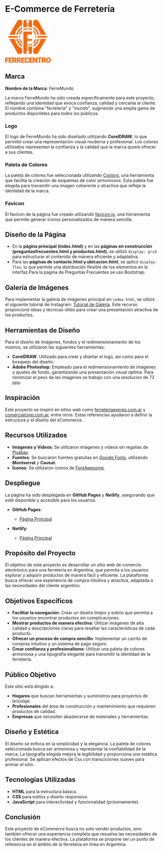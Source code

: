 ﻿# E-Commerce de Ferretería

![Logo de la Ferretería](./recursos/LogoFerrecentroPNGnaranja150x140px.png)

## Marca
**Nombre de la Marca**: FerreMundo

La marca FerreMundo ha sido creada específicamente para este proyecto, reflejando una identidad que evoca confianza, calidad y cercanía al cliente. El nombre combina "ferretería" y "mundo", sugiriendo una amplia gama de productos disponibles para todos los públicos.

### Logo
El logo de FerreMundo ha sido diseñado utilizando **CorelDRAW**, lo que permitió crear una representación visual moderna y profesional. Los colores utilizados representan la confianza y la calidad que la marca quiere ofrecer a sus clientes.

### Paleta de Colores
La paleta de colores fue seleccionada utilizando [Coolors](https://coolors.co), una herramienta que facilita la creación de esquemas de color armoniosos. Esta paleta fue elegida para transmitir una imagen coherente y atractiva que refleje la identidad de la marca.

### Favicon
El favicon de la página fue creado utilizando [favicon.io](https://favicon.io), una herramienta que permite generar íconos personalizados de manera sencilla.


## Diseño de la Página
- En la **página principal (index.html)** y en las **páginas en construcción (preguntasfrecuentes.html y productos.html)**, se utilizó `display: grid` para estructurar el contenido de manera eficiente y adaptativa.
- Para las **páginas de contacto.html y ubicacion.html**, se aplicó `display: flex`, lo que permite una distribución flexible de los elementos en la interfaz.Para la pagina de Preguntas Frecuentes se uso Bootstrap.

## Galería de Imágenes
Para implementar la galería de imágenes principal en `index.html`, se utilizó el siguiente tutorial de Instagram: [Tutorial de Galería](https://www.instagram.com/reel/DBG0q2_i3dA/?igsh=cWxhemZlZXlrM2Jo). Este recurso proporcionó ideas y técnicas útiles para crear una presentación atractiva de los productos.

## Herramientas de Diseño
Para el diseño de imágenes, fondos y el redimensionamiento de los mismos, se utilizaron las siguientes herramientas:
- **CorelDRAW**: Utilizado para crear y diseñar el logo, así como para el bosquejo del diseño.
- **Adobe Photoshop**: Empleado para el redimensionamiento de imágenes y ajustes de fondo, garantizando una presentación visual óptima. Para minimizar el peso de las imagenes se trabajo con una resolucion de 72 ppp.

## Inspiración
Este proyecto se inspiró en sitios web como [ferreteriaexpres.com.ar](https://ferreteriaexpres.com.ar) y [comercialcmp.com.ar](https://www.comercialcmp.com.ar), entre otros. Estas referencias ayudaron a definir la estructura y el diseño del eCommerce.

## Recursos Utilizados
- **Imágenes y Videos**: Se utilizaron imágenes y videos sin regalías de [Pixabay](https://pixabay.com).
- **Fuentes**: Se buscaron fuentes gratuitas en [Google Fonts](https://fonts.google.com), utilizando **Montserrat** y **Caveat**.
- **Íconos**: Se utilizaron íconos de [FontAwesome](https://fontawesome.com).

## Despliegue
La página ha sido desplegada en **GitHub Pages** y **Netlify**, asegurando que esté disponible y accesible para los usuarios.

- **GitHub Pages**:
  - [Página Principal](https://fernando-i-005.github.io/talentoTech2024/)
 

- **Netlify**:
  - [Página Principal](https://ferremundo.netlify.app/)
 

## Propósito del Proyecto
El objetivo de este proyecto es desarrollar un sitio web de comercio electrónico para una ferretería en Argentina, que permita a los usuarios explorar y adquirir productos de manera fácil y eficiente. La plataforma busca ofrecer una experiencia de compra intuitiva y atractiva, adaptada a las necesidades del cliente argentino.

## Objetivos Específicos
- **Facilitar la navegación**: Crear un diseño limpio y sobrio que permita a los usuarios encontrar productos sin complicaciones.
- **Mostrar productos de manera efectiva**: Utilizar imágenes de alta calidad y descripciones claras para resaltar las características de cada producto.
- **Ofrecer un proceso de compra sencillo**: Implementar un carrito de compras intuitivo y un sistema de pago seguro.
- **Crear confianza y profesionalismo**: Utilizar una paleta de colores armoniosa y una tipografía elegante para transmitir la identidad de la ferretería.

## Público Objetivo
Este sitio está dirigido a:
- **Hogares** que buscan herramientas y suministros para proyectos de bricolaje.
- **Profesionales** del área de construcción y mantenimiento que requieren productos de calidad.
- **Empresas** que necesiten abastecerse de materiales y herramientas.

## Diseño y Estética
El diseño se enfoca en la simplicidad y la elegancia. La paleta de colores seleccionada busca ser armoniosa y representar la confiabilidad de la marca. La tipografía elegida mejora la legibilidad y proporciona una estética profesional. Se aplican efectos de Css con transciciones suaves para animar el sitio.

## Tecnologías Utilizadas
- **HTML** para la estructura básica.
- **CSS** para estilos y diseño responsivo.
- **JavaScript** para interactividad y funcionalidad (próximamente).

## Conclusión
Este proyecto de eCommerce busca no solo vender productos, sino también ofrecer una experiencia completa que resuelva las necesidades de los clientes de manera efectiva. La plataforma se propone ser un punto de referencia en el ámbito de la ferretería en línea en Argentina.


